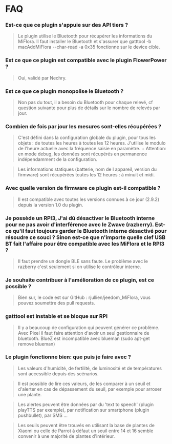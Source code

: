 # FAQ

### Est-ce que ce plugin s'appuie sur des API tiers ?

> Le plugin utilise le Bluetooth pour récupérer les informations du MiFlora.
Il faut installer le Bluetooth et s'assurer que gatttool -b macAddMiFlora --char-read -a 0x35 fonctionne sur le device cible.

### Est ce que ce plugin est compatible avec le plugin FlowerPower ?

> Oui, validé par Nechry.


### Est ce que ce plugin monopolise le Bluetooth ?

> Non pas du tout, il a besoin du Bluetooth pour chaque relevé, cf question suivante pour plus de détails sur le nombre de relevés par jour.


### Combien de fois par jour les mesures sont-elles récupérées ?

> C'est défini dans la configuration globale du plugin, pour tous les objets : de toutes les heures à toutes les 12 heures.
J'utilise le modulo de l'heure actuelle avec la fréquence saisie en paramètre. +
Attention: en mode debug, les données sont récupérés en permanence indépendamment de la configuration.

> Les informations statiques (batterie, nom de l appareil, version du firmware) sont récupérées toutes les 12 heures : à minuit et midi.


### Avec quelle version de firmware ce plugin est-il compatible ?

> Il est compatible avec toutes les versions connues à ce jour (2.9.2) depuis la version 1.0 du plugin.


### Je possède un RPI3, J'ai dû désactiver le Bluetooth interne pour ne pas avoir d'interférence avec le Zwave (razberry). Est-ce qu'il faut toujours garder le Bluetooth interne désactivé pour résoudre ce souci ? Sinon est-ce que n'importe quelle clef USB BT fait l'affaire pour être compatible avec les MiFlora et le RPI3 ?

> Il faut prendre un dongle BLE sans faute. Le problème avec le razberry c'est seulement si on utilise le contrôleur interne.


### Je souhaite contribuer à l'amélioration de ce plugin, est ce possible ?

> Bien sur, le code est sur GitHub : rjullien/jeedom_MiFlora, vous pouvez soumettre des pull requests.

### gatttool est instable et se bloque sur RPI

> Il y a beaucoup de configuration qui peuvent générer ce problème. Avec Pixel il faut faire attention d'avoir un seul gestionnaire de bluetooth.
BlueZ est incompatible avec blueman (sudo apt-get remove blueman)

### Le plugin fonctionne bien: que puis je faire avec ?

> Les valeurs d'humidité, de fertilité, de luminosité et de températures sont accessible depuis des scénarios.

> Il est possible de lire ces valeurs, de les comparer à un seuil et d'alerter en cas de dépassement du seuil, par exemple pour arroser une plante.

> Les alertes peuvent être données par du 'text to speech' (plugin playTTS par exemple), par notification sur smartphone (plugin pushbullet), par SMS ...

> Les seuils peuvent être trouvés en utilisant la base de plantes de Xiaomi ou celle de Parrot à défaut un seuil entre 14 et 16 semble convenir à une majorité de plantes d'intérieur.
